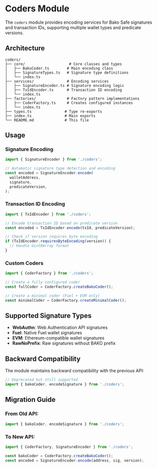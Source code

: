 # Coders Module

The `coders` module provides encoding services for Bako Safe signatures and transaction IDs, supporting multiple wallet types and predicate versions.

## Architecture

```
coders/
├── core/                    # Core classes and types
│   ├── BakoCoder.ts        # Main encoding class
│   ├── SignatureTypes.ts   # Signature type definitions
│   └── index.ts
├── services/               # Encoding services
│   ├── SignatureEncoder.ts # Signature encoding logic
│   ├── TxIdEncoder.ts      # Transaction ID encoding
│   └── index.ts
├── factories/              # Factory pattern implementations
│   ├── CoderFactory.ts     # Creates configured instances
│   └── index.ts
├── types.ts               # Type re-exports
├── index.ts               # Main exports
└── README.md              # This file
```

## Usage

### Signature Encoding

```typescript
import { SignatureEncoder } from './coders';

// Automatic signature type detection and encoding
const encoded = SignatureEncoder.encode(
  walletAddress,
  signature,
  predicateVersion,
);
```

### Transaction ID Encoding

```typescript
import { TxIdEncoder } from './coders';

// Encode transaction ID based on predicate version
const encoded = TxIdEncoder.encode(txId, predicateVersion);

// Check if version requires byte encoding
if (TxIdEncoder.requiresByteEncoding(version)) {
  // Handle Uint8Array format
}
```

### Custom Coders

```typescript
import { CoderFactory } from './coders';

// Create a fully configured coder
const fullCoder = CoderFactory.createBakoCoder();

// Create a minimal coder (Fuel + EVM only)
const minimalCoder = CoderFactory.createMinimalCoder();
```

## Supported Signature Types

- **WebAuthn**: Web Authentication API signatures
- **Fuel**: Native Fuel wallet signatures
- **EVM**: Ethereum-compatible wallet signatures
- **RawNoPrefix**: Raw signatures without BAKO prefix

## Backward Compatibility

The module maintains backward compatibility with the previous API:

```typescript
// Deprecated but still supported
import { bakoCoder, encodeSignature } from './coders';
```

## Migration Guide

### From Old API:

```typescript
import { bakoCoder, encodeSignature } from './coders';
```

### To New API:

```typescript
import { CoderFactory, SignatureEncoder } from './coders';

const bakoCoder = CoderFactory.createBakoCoder();
const encoded = SignatureEncoder.encode(address, sig, version);
```


